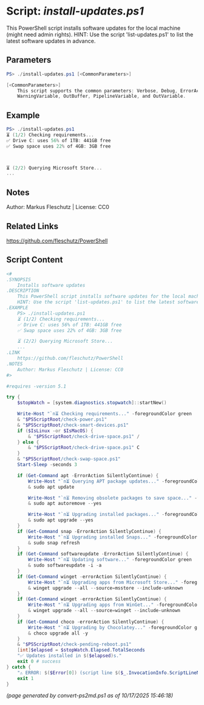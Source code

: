 Script: *install-updates.ps1*
========================

This PowerShell script installs software updates for the local machine (might need admin rights).
HINT: Use the script 'list-updates.ps1' to list the latest software updates in advance.

Parameters
----------
```powershell
PS> ./install-updates.ps1 [<CommonParameters>]

[<CommonParameters>]
    This script supports the common parameters: Verbose, Debug, ErrorAction, ErrorVariable, WarningAction, 
    WarningVariable, OutBuffer, PipelineVariable, and OutVariable.
```

Example
-------
```powershell
PS> ./install-updates.ps1
⏳ (1/2) Checking requirements...
✅ Drive C: uses 56% of 1TB: 441GB free
✅ Swap space uses 22% of 4GB: 3GB free



⏳ (2/2) Querying Microsoft Store...
...

```

Notes
-----
Author: Markus Fleschutz | License: CC0

Related Links
-------------
https://github.com/fleschutz/PowerShell

Script Content
--------------
```powershell
<#
.SYNOPSIS
	Installs software updates
.DESCRIPTION
	This PowerShell script installs software updates for the local machine (might need admin rights).
	HINT: Use the script 'list-updates.ps1' to list the latest software updates in advance.
.EXAMPLE
	PS> ./install-updates.ps1
	⏳ (1/2) Checking requirements...
	✅ Drive C: uses 56% of 1TB: 441GB free
	✅ Swap space uses 22% of 4GB: 3GB free

	⏳ (2/2) Querying Microsoft Store...
	...
.LINK
	https://github.com/fleschutz/PowerShell
.NOTES
	Author: Markus Fleschutz | License: CC0
#>

#requires -version 5.1

try {
	$stopWatch = [system.diagnostics.stopwatch]::startNew()

	Write-Host "`n⏳ Checking requirements..." -foregroundColor green
	& "$PSScriptRoot/check-power.ps1"
	& "$PSScriptRoot/check-smart-devices.ps1"
	if ($IsLinux -or $IsMacOS) {
		& "$PSScriptRoot/check-drive-space.ps1" /
	} else {
		& "$PSScriptRoot/check-drive-space.ps1" C
	}
	& "$PSScriptRoot/check-swap-space.ps1"
	Start-Sleep -seconds 3

	if (Get-Command apt -ErrorAction SilentlyContinue) {
		Write-Host "`n⏳ Querying APT package updates..." -foregroundColor green
		& sudo apt update

		Write-Host "`n⏳ Removing obsolete packages to save space..." -foregroundColor green
		& sudo apt autoremove --yes

		Write-Host "`n⏳ Upgrading installed packages..." -foregroundColor green
		& sudo apt upgrade --yes
	}
	if (Get-Command snap -ErrorAction SilentlyContinue) {
		Write-Host "`n⏳ Upgrading installed Snaps..." -foregroundColor green
		& sudo snap refresh
	}
	if (Get-Command softwareupdate -ErrorAction SilentlyContinue) {
		Write-Host "`n⏳ Updating software..." -foregroundColor green
		& sudo softwareupdate -i -a
	}
	if (Get-Command winget -errorAction SilentlyContinue) {
		Write-Host "`n⏳ Upgrading apps from Microsoft Store..." -foregroundColor green
		& winget upgrade --all --source=msstore --include-unknown
	}
	if (Get-Command winget -errorAction SilentlyContinue) {
		Write-Host "`n⏳ Upgrading apps from WinGet..." -foregroundColor green
		& winget upgrade --all --source=winget --include-unknown
	}
	if (Get-Command choco -errorAction SilentlyContinue) {
		Write-Host "`n⏳ Upgrading by Chocolatey..." -foregroundColor green
		& choco upgrade all -y
	}
	& "$PSScriptRoot/check-pending-reboot.ps1"
	[int]$elapsed = $stopWatch.Elapsed.TotalSeconds
	"✅ Updates installed in $($elapsed)s."
	exit 0 # success
} catch {
	"⚠️ ERROR: $($Error[0]) (script line $($_.InvocationInfo.ScriptLineNumber))"
	exit 1
}
```

*(page generated by convert-ps2md.ps1 as of 10/17/2025 15:46:18)*
